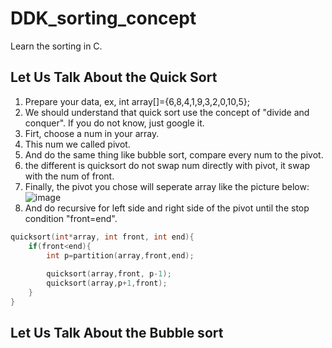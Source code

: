 # DDK_sorting_concept
Learn the sorting in C.

## Let Us Talk About the Quick Sort
1. Prepare your data, ex, int array[]={6,8,4,1,9,3,2,0,10,5};
2. We should understand that quick sort use the concept of "divide and conquer".
   If you do not know, just google it.
3. Firt, choose a num in your array.
4. This num we called pivot.
5. And do the same thing like bubble sort, compare every num to the pivot.
6. the different is quicksort do not swap num directly with pivot, it swap with the num of front.
7. Finally, the pivot you chose will seperate array like the picture below: <br>
![image](https://user-images.githubusercontent.com/67073582/122881119-5c65bf00-d36d-11eb-8fc3-cc8f083752a5.png) <br>
8. And do recursive for left side and right side of the pivot until the stop condition "front=end".
```C
quicksort(int*array, int front, int end){
	if(front<end){
		int p=partition(array,front,end);
		
		quicksort(array,front, p-1);
		quicksort(array,p+1,front);		
	}
} 
```
## Let Us Talk About the Bubble sort
